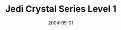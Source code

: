 ---
mission_id: jclevel1
slug: "jedi-crystal-series-level-1"
editorsChoice:
title: "Jedi Crystal Series Level 1"
authors: 
    - "James Milne"
date: 2004-05-01
filename: "jclevel1.zip"
description: "Recently, a mining facility on the planet Terrak VI unearthed an ancient citadel containing manuscripts of what appears to be writings about a Jedi Crystal. Even as we speak, the Empire is translating and encoding the manuscripts to the facility's central mainframe. Gain access to the base and find the main computer, make a copy of the information on a tape and leave with little evidence you were there."
cover:
levelReplaced:	SECBASE
difficulty: no
bm:	yes
fme: yes
wax: yes
three_do: yes
voc: no
gmd: no
vue: no
lfd: no
base: "New level from scratch" 
editors: "Dark Forge, DF BM Converter, DF WAX/FME Converter"

---